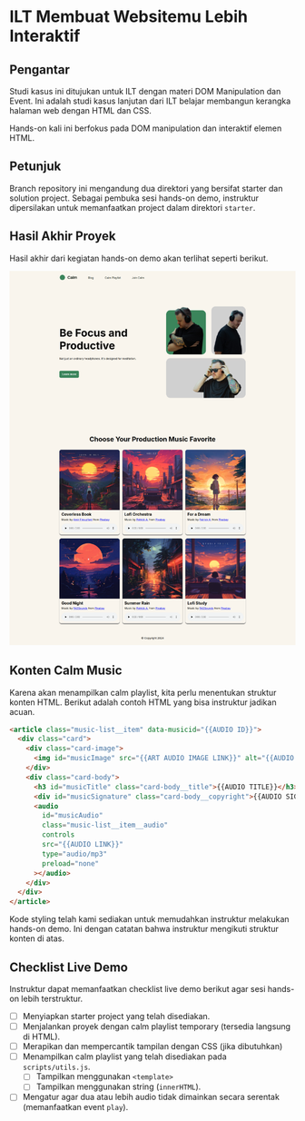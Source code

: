 # ILT Membuat Websitemu Lebih Interaktif

## Pengantar

Studi kasus ini ditujukan untuk ILT dengan materi DOM Manipulation dan Event. Ini adalah studi kasus lanjutan dari ILT belajar membangun kerangka halaman web dengan HTML dan CSS.

Hands-on kali ini berfokus pada DOM manipulation dan interaktif elemen HTML.

## Petunjuk

Branch repository ini mengandung dua direktori yang bersifat starter dan solution project. Sebagai pembuka sesi hands-on demo, instruktur dipersilakan untuk memanfaatkan project dalam direktori `starter`.

## Hasil Akhir Proyek

Hasil akhir dari kegiatan hands-on demo akan terlihat seperti berikut.

![Calm Headphone](calm-headphones-final.png?raw=true)

## Konten Calm Music

Karena akan menampilkan calm playlist, kita perlu menentukan struktur konten HTML. Berikut adalah contoh HTML yang bisa instruktur jadikan acuan.

```html
<article class="music-list__item" data-musicid="{{AUDIO ID}}">
  <div class="card">
    <div class="card-image">
      <img id="musicImage" src="{{ART AUDIO IMAGE LINK}}" alt="{{AUDIO TITLE}}" />
    </div>
    <div class="card-body">
      <h3 id="musicTitle" class="card-body__title">{{AUDIO TITLE}}</h3>
      <div id="musicSignature" class="card-body__copyright">{{AUDIO SIGNATURE}}</div>
      <audio
        id="musicAudio"
        class="music-list__item__audio"
        controls
        src="{{AUDIO LINK}}"
        type="audio/mp3"
        preload="none"
      ></audio>
    </div>
  </div>
</article>
```

Kode styling telah kami sediakan untuk memudahkan instruktur melakukan hands-on demo. Ini dengan catatan bahwa instruktur mengikuti struktur konten di atas.

## Checklist Live Demo

Instruktur dapat memanfaatkan checklist live demo berikut agar sesi hands-on lebih terstruktur.

- [ ] Menyiapkan starter project yang telah disediakan.
- [ ] Menjalankan proyek dengan calm playlist temporary (tersedia langsung di HTML).
- [ ] Merapikan dan mempercantik tampilan dengan CSS (jika dibutuhkan)
- [ ] Menampilkan calm playlist yang telah disediakan pada `scripts/utils.js`.
  - [ ] Tampilkan menggunakan `<template>`
  - [ ] Tampilkan menggunakan string (`innerHTML`).
- [ ] Mengatur agar dua atau lebih audio tidak dimainkan secara serentak (memanfaatkan event `play`).
